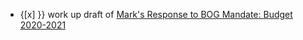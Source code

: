 - {[x] }} work up draft of [Mark's Response to BOG Mandate: Budget 2020-2021](<Mark's Response to BOG Mandate: Budget 2020-2021.md>)
